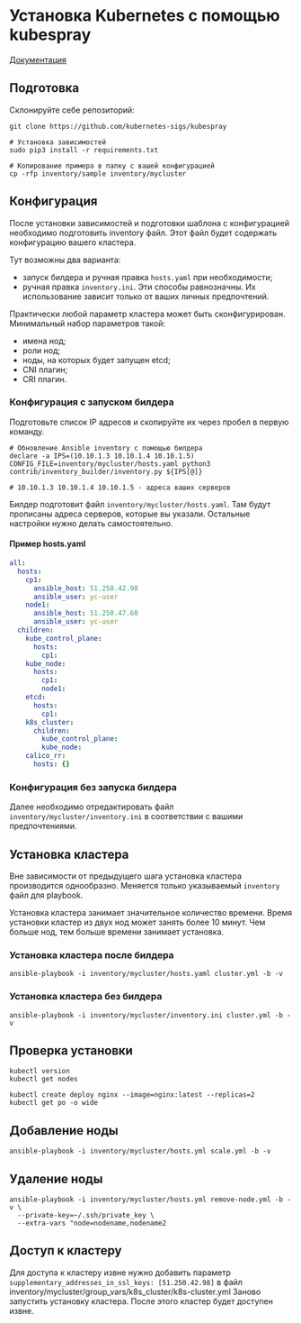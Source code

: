 # Установка Kubernetes с помощью kubespray
[Документация](https://kubespray.io/)

## Подготовка
Склонируйте себе репозиторий:
```shell script
git clone https://github.com/kubernetes-sigs/kubespray
```

```shell script
# Установка зависимостей
sudo pip3 install -r requirements.txt

# Копирование примера в папку с вашей конфигурацией
cp -rfp inventory/sample inventory/mycluster
```

## Конфигурация
После установки зависимостей и подготовки шаблона с конфигурацией необходимо подготовить inventory файл.
Этот файл будет содержать конфигурацию вашего кластера.

Тут возможны два варианта:
- запуск билдера и ручная правка `hosts.yaml` при необходимости;
- ручная правка `inventory.ini`.
Эти способы равнозначны. Их использование зависит только от ваших личных предпочтений.

Практически любой параметр кластера может быть сконфигурирован.
Минимальный набор параметров такой:
- имена нод;
- роли нод;
- ноды, на которых будет запущен etcd;
- CNI плагин;
- CRI плагин.

### Конфигурация с запуском билдера
Подготовьте список IP адресов и скопируйте их через пробел в первую команду.  
```shell script
# Обновление Ansible inventory с помощью билдера 
declare -a IPS=(10.10.1.3 10.10.1.4 10.10.1.5)
CONFIG_FILE=inventory/mycluster/hosts.yaml python3 contrib/inventory_builder/inventory.py ${IPS[@]}

# 10.10.1.3 10.10.1.4 10.10.1.5 - адреса ваших серверов
```
Билдер подготовит файл `inventory/mycluster/hosts.yaml`. Там будут прописаны адреса серверов, которые вы указали.
Остальные настройки нужно делать самостоятельно.

#### Пример hosts.yaml
```yaml
all:
  hosts:
    cp1:
      ansible_host: 51.250.42.98
      ansible_user: yc-user
    node1:
      ansible_host: 51.250.47.60
      ansible_user: yc-user
  children:
    kube_control_plane:
      hosts:
        cp1:
    kube_node:
      hosts:
        cp1:
        node1:
    etcd:
      hosts:
        cp1:
    k8s_cluster:
      children:
        kube_control_plane:
        kube_node:
    calico_rr:
      hosts: {}
```

### Конфигурация без запуска билдера 
Далее необходимо отредактировать файл `inventory/mycluster/inventory.ini` в соответствии с вашими предпочтениями.

## Установка кластера
Вне зависимости от предыдущего шага установка кластера производится однообразно.
Меняется только указываемый `inventory` файл для playbook.

Установка кластера занимает значительное количество времени.
Время установки кластер из двух нод может занять более 10 минут.
Чем больше нод, тем больше времени занимает установка.

### Установка кластера после билдера 
```shell script
ansible-playbook -i inventory/mycluster/hosts.yaml cluster.yml -b -v
```

### Установка кластера без билдера 
```shell script
ansible-playbook -i inventory/mycluster/inventory.ini cluster.yml -b -v
```

## Проверка установки
```shell script
kubectl version
kubectl get nodes

kubectl create deploy nginx --image=nginx:latest --replicas=2
kubectl get po -o wide
```

## Добавление ноды
```shell script
ansible-playbook -i inventory/mycluster/hosts.yml scale.yml -b -v
```

## Удаление ноды
```shell script
ansible-playbook -i inventory/mycluster/hosts.yml remove-node.yml -b -v \
  --private-key=~/.ssh/private_key \
  --extra-vars "node=nodename,nodename2
```

## Доступ к кластеру
Для доступа к кластеру извне нужно добавить параметр
`supplementary_addresses_in_ssl_keys: [51.250.42.98]` в файл inventory/mycluster/group_vars/k8s_cluster/k8s-cluster.yml
Заново запустить установку кластера.
После этого кластер будет доступен извне.
